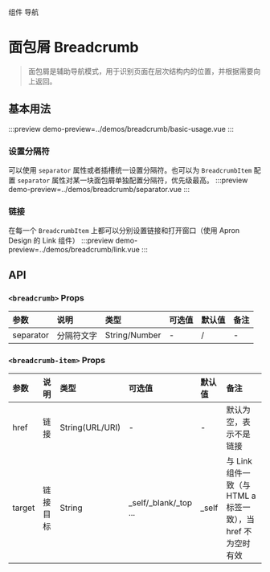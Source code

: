 <ap-breadcrumb>
  <ap-breadcrumb-item>组件</ap-breadcrumb-item>
  <ap-breadcrumb-item>导航</ap-breadcrumb-item>
</ap-breadcrumb>

# 面包屑 Breadcrumb
> 面包屑是辅助导航模式，用于识别页面在层次结构内的位置，并根据需要向上返回。


## 基本用法
:::preview
demo-preview=../demos/breadcrumb/basic-usage.vue
:::

### 设置分隔符
可以使用 `separator` 属性或者插槽统一设置分隔符。也可以为 `BreadcrumbItem` 配置 `separator` 属性对某一块面包屑单独配置分隔符，优先级最高。
:::preview
demo-preview=../demos/breadcrumb/separator.vue
:::

### 链接
在每一个 `BreadcrumbItem` 上都可以分别设置链接和打开窗口（使用 Apron Design 的 Link 组件）
:::preview
demo-preview=../demos/breadcrumb/link.vue
:::

## API
### `<breadcrumb>` Props

| 参数 | 说明 | 类型 | 可选值 | 默认值 | 备注 |
| :----- | :----- | :----- | :----- | :----- | :----- |
| separator | 分隔符文字 | String/Number | - | / | - |

### `<breadcrumb-item>` Props

| 参数 | 说明 | 类型 | 可选值 | 默认值 | 备注 |
| :----- | :----- | :----- | :----- | :----- | :----- |
| href | 链接 | String(URL/URI) | - | - | 默认为空，表示不是链接 |
| target | 链接目标 | String | _self/_blank/_top ... | _self | 与 Link 组件一致（与 HTML a 标签一致），当 href 不为空时有效 |